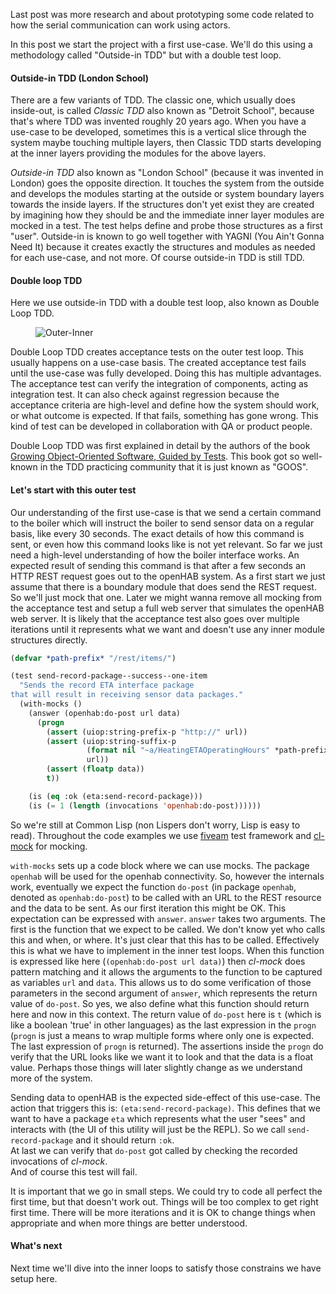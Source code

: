 Last post was more research and about prototyping some code related to how the serial communication can work using actors.

In this post we start the project with a first use-case. We'll do this using a methodology called "Outside-in TDD" but with a double test loop.

#### Outside-in TDD (London School)

There are a few variants of TDD. The classic one, which usually does inside-out, is called _Classic TDD_ also known as "Detroit School", because that's where TDD was invented roughly 20 years ago. When you have a use-case to be developed, sometimes this is a vertical slice through the system maybe touching multiple layers, then Classic TDD starts developing at the inner layers providing the modules for the above layers.

_Outside-in TDD_ also known as "London School" (because it was invented in London) goes the opposite direction. It touches the system from the outside and develops the modules starting at the outside or system boundary layers towards the inside layers. If the structures don't yet exist they are created by imagining how they should be and the immediate inner layer modules are mocked in a test. The test helps define and probe those structures as a first "user". Outside-in is known to go well together with YAGNI (You Ain't Gonna Need It) because it creates exactly the structures and modules as needed for each use-case, and not more. Of course outside-in TDD is still TDD.

#### Double loop TDD

Here we use outside-in TDD with a double test loop, also known as Double Loop TDD.

<figure>
<img src="http://retro-style.software-by-mabe.com/static/gfx/blogs/outer-inner.png" alt="Outer-Inner" />
</figure>

Double Loop TDD creates acceptance tests on the outer test loop. This usually happens on a use-case basis. The created acceptance test fails until the use-case was fully developed. Doing this has multiple advantages. The acceptance test can verify the integration of components, acting as integration test. It can also check against regression because the acceptance criteria are high-level and define how the system should work, or what outcome is expected. If that fails, something has gone wrong. This kind of test can be developed in collaboration with QA or product people.

Double Loop TDD was first explained in detail by the authors of the book <a href="http://www.growing-object-oriented-software.com" target="_blank" class="link">Growing Object-Oriented Software, Guided by Tests</a>. This book got so well-known in the TDD practicing community that it is just known as "GOOS".

#### Let's start with this outer test

Our understanding of the first use-case is that we send a certain command to the boiler which will instruct the boiler to send sensor data on a regular basis, like every 30 seconds. The exact details of how this command is sent, or even how this command looks like is not yet relevant. So far we just need a high-level understanding of how the boiler interface works. An expected result of sending this command is that after a few seconds an HTTP REST request goes out to the openHAB system. As a first start we just assume that there is a boundary module that does send the REST request. So we'll just mock that one. Later we might wanna remove all mocking from the acceptance test and setup a full web server that simulates the openHAB web server. It is likely that the acceptance test also goes over multiple iterations until it represents what we want and doesn't use any inner module structures directly.

```lisp
(defvar *path-prefix* "/rest/items/")

(test send-record-package--success--one-item
  "Sends the record ETA interface package
that will result in receiving sensor data packages."
  (with-mocks ()
    (answer (openhab:do-post url data)
      (progn
        (assert (uiop:string-prefix-p "http://" url))
        (assert (uiop:string-suffix-p
                 (format nil "~a/HeatingETAOperatingHours" *path-prefix*)
                 url))
        (assert (floatp data))
        t))

    (is (eq :ok (eta:send-record-package)))
    (is (= 1 (length (invocations 'openhab:do-post))))))
```

So we're still at Common Lisp (non Lispers don't worry, Lisp is easy to read). Throughout the code examples we use <a href="https://github.com/lispci/fiveam" class="link" target="_blank">fiveam</a> test framework and <a href="https://github.com/Ferada/cl-mock/" class="link" target="_blank">cl-mock</a> for mocking. 

`with-mocks` sets up a code block where we can use mocks. The package `openhab` will be used for the openhab connectivity. So, however the internals work, eventually we expect the function `do-post` (in package `openhab`, denoted as `openhab:do-post`) to be called with an URL to the REST resource and the data to be sent. As our first iteration this might be OK. This expectation can be expressed with `answer`. `answer` takes two arguments. The first is the function that we expect to be called. We don't know yet who calls this and when, or where. It's just clear that this has to be called. Effectively this is what we have to implement in the inner test loops. When this function is expressed like here (`(openhab:do-post url data)`) then _cl-mock_ does pattern matching and it allows the arguments to the function to be captured as variables `url` and `data`. This allows us to do some verification of those parameters in the second argument of `answer`, which represents the return value of `do-post`. So yes, we also define what this function should return here and now in this context. The return value of `do-post` here is `t` (which is like a boolean 'true' in other languages) as the last expression in the `progn` (`progn` is just a means to wrap multiple forms where only one is expected. The last expression of `progn` is returned). The assertions inside the `progn` do verify that the URL looks like we want it to look and that the data is a float value. Perhaps those things will later slightly change as we understand more of the system.

Sending data to openHAB is the expected side-effect of this use-case. The action that triggers this is: `(eta:send-record-package)`. This defines that we want to have a package `eta` which represents what the user "sees" and interacts with (the UI of this utility will just be the REPL). So we call `send-record-package` and it should return `:ok`.  
At last we can verify that `do-post` got called by checking the recorded invocations of _cl-mock_.  
And of course this test will fail.

It is important that we go in small steps. We could try to code all perfect the first time, but that doesn't work out. Things will be too complex to get right first time. There will be more iterations and it is OK to change things when appropriate and when more things are better understood.

#### What's next

Next time we'll dive into the inner loops to satisfy those constrains we have setup here.
